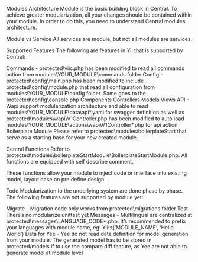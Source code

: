 Modules Architecture
Module is the basic building block in Central. To achieve greater modularization, all your changes should be contained within your module. In order to do this, you need to understand Central modules architecture.

Module vs Service
All services are module, but not all modules are services.

Supported Features
The following are features in Yii that is supported by Central:

Commands - protected\yiic.php has been modified to read all commands action from modules\YOUR_MODULE\commands folder
Config - protected\config\main.php has been modified to include protected\config\module.php that read all configuration from modules\YOUR_MODULE\config folder. Same goes to the protected\config\console.php
Components
Controllers
Models
Views
API - Wapi support modularization architecture and able to read modules\YOUR_MODULE\data\api*.yaml for swagger definition as well as protected\modules\wapi\V1Controller.php has been modified to auto load modules\YOUR_MODULE\actions\wapi\V1Controller*.php for api action
Boilerplate Module
Please refer to protected\modules\boilerplateStart that serve as a starting base for your new created module.

Central Functions
Refer to protected\modules\boilerplateStartModule\BoilerplateStartModule.php. All functions are equipped with self describe comment.

These functions allow your module to inject code or interface into existing model, layout base on pre define design.

Todo
Modularization to the underlying system are done phase by phase. The following features are not supported by module yet:

Migrate - Migration code only works from protected\migrations folder
Test - There’s no modularize unittest yet
Messages - Multilingual are centralized at protected\messages\LANGUAGE_CODE*.php. It’s recommended to prefix your languages with module name, eg: Yii::t(‘MODULE_NAME’, ‘Hello World’)
Data for Yee - Yee do not read data definition for model generation from your module. The generated model has to be stored in protected/models if to use the compare diff feature, as Yee are not able to generate model at module level